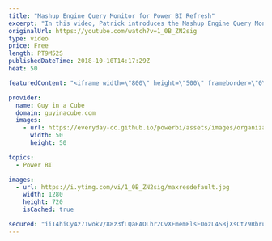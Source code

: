 ```yaml
---
title: "Mashup Engine Query Monitor for Power BI Refresh"
excerpt: "In this video, Patrick introduces the Mashup Engine Query Monitor for Power BI Refresh. This is the MEQM! A report that can be useful to see SQL Server queries that Power BI issues during refresh.  MEQM Files - https://github.com/guyinacube/demo-files/tree/master/video%20demos/MEQM  LET'S CONNECT!  Guy"
originalUrl: https://youtube.com/watch?v=1_0B_ZN2sig
type: video
price: Free
length: PT9M52S
publishedDateTime: 2018-10-10T14:17:29Z
heat: 50

featuredContent: "<iframe width=\"800\" height=\"500\" frameborder=\"0\" src=\"https://www.youtube.com/embed/1_0B_ZN2sig\" allow=\"accelerometer; autoplay; encrypted-media; gyroscope; picture-in-picture\" allowfullscreen></iframe>"

provider:
  name: Guy in a Cube
  domain: guyinacube.com
  images:
    - url: https://everyday-cc.github.io/powerbi/assets/images/organizations/guyinacube.com-50x50.jpg
      width: 50
      height: 50

topics:
  - Power BI

images:
  - url: https://i.ytimg.com/vi/1_0B_ZN2sig/maxresdefault.jpg
    width: 1280
    height: 720
    isCached: true

secured: "iiI4hiCy4z71wokV/88z3fLQaEAOLhr2CvXEmemFlsFOozL4SBjXsCt79RbrukG+/yhP8N8MmGbzeAGLoDKSmmnO8V4edJljo6SgiGYzIlticptTiZpbcN7JW32Y+ABQZt7XI9NEv0BkpRINdBcaBsMW+bTqe3JVhWsouR3buwMgAViChHIp05fhmRa/Zs5t/L9ZOSJ+d3Xe8yA+s0qukaqYAL//HLbm3Odbkg2GVFezZGFziB3wIk2dtI87NhvjfMPjW2AVe2Vck68cZ7orOyCYx7NW05/xAuIo2UE+QoUk7CDnUORUgpm7E0pdeNrnMVa6DQgE4s0/FM6CAlOg8RlcpGp5OcEMmTJmGyhDlcbdY4VJZR6eEA4F3v8IUEmxVj7adi6d5yi0VGjzAIuSUzos26quEK5Ua9Rrl7kiCvU=;TStc5ps+/UkQA6K+5ls7kA=="
---
```


